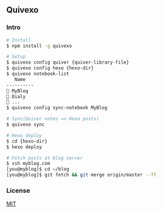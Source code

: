 ## Quivexo

### Intro

```bash
# Install
$ npm install -g quivexo

# Setup
$ quivexo config quiver {quiver-library-file}
$ quivexo config hexo {hexo-dir}
$ quivexo notebook-list
   Name
----------
📓 MyBlog
📓 Dialy
📓 ...
$ quivexo config sync-notebook MyBlog

# Sync(Quiver notes => Hexo posts)
$ quivexo sync

# Hexo deploy
$ cd {hexo-dir}
$ hexo deploy

# Fetch posts at blog server
$ ssh myblog.com
[you@myblog]$ cd ~/blog
[you@myblog]$ git fetch && git merge origin/master --ff
```

### License

[MIT](http://opensource.org/licenses/MIT)
